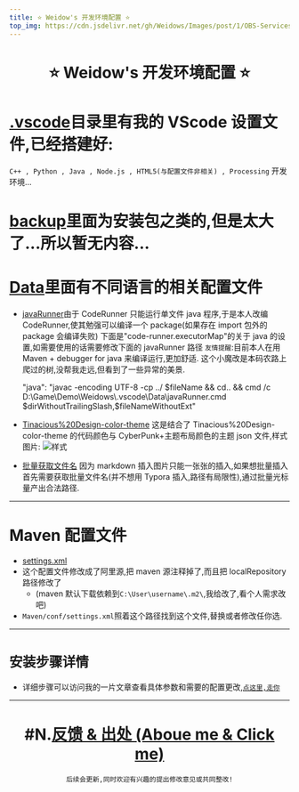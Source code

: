 ```yaml
---
title: ⭐️ Weidow's 开发环境配置 ⭐️
top_img: https://cdn.jsdelivr.net/gh/Weidows/Images/post/1/OBS-Services-Configuration.jpg
---
```


<!--
 * @Author: Weidows
 * @Date: 2020-09-12 19:54:05
 * @LastEditors: Weidows
 * @LastEditTime: 2020-11-18 10:45:55
 * @FilePath: \Weidowsg:\Repo\Programming-Configuration\README.md
-->
<h1 align="center">
 ⭐️ Weidow's 开发环境配置 ⭐️
</h1>

# [.vscode](./.vscode/)目录里有我的 VScode 设置文件,已经搭建好:

`C++ , Python , Java , Node.js , HTML5(与配置文件非相关) , Processing` 开发环境...

# [backup](./backup)里面为安装包之类的,但是太大了...所以暂无内容...

# [Data](./Data)里面有不同语言的相关配置文件

- [javaRunner](./Data/javaRunner.cmd)由于 CodeRunner 只能运行单文件 java 程序,于是本人改编 CodeRunner,使其勉强可以编译一个 package(如果存在 import 包外的 package 会编译失败)
  下面是"code-runner.executorMap"的关于 java 的设置,如需要使用的话需要修改下面的 javaRunner 路径
  `友情提醒`:目前本人在用 Maven + debugger for java 来编译运行,更加舒适.
  这个小魔改是本码农路上爬过的树,没帮我走远,但看到了一些异常的美景.

  "java": "javac -encoding UTF-8 -cp ../ $fileName && cd.. && cmd /c D:\\Game\\Demo\\Weidows\\.vscode\\Data\\javaRunner.cmd $dirWithoutTrailingSlash,\$fileNameWithoutExt"

- [Tinacious%20Design-color-theme](.vscode/Data/Tinacious%20Design-color-theme.json) 这是结合了 Tinacious%20Design-color-theme 的代码颜色与 CyberPunk+主题布局颜色的主题 json 文件,样式图片:
  ![样式](https://cdn.jsdelivr.net/gh/Weidows/Images/post/1/screenshoot.jpeg)

- [批量获取文件名](./Data/批量获取文件名.bat) 因为 markdown 插入图片只能一张张的插入,如果想批量插入首先需要获取批量文件名(并不想用 Typora 插入,路径有局限性),通过批量光标量产出合法路径.

---

# Maven 配置文件

- [settings.xml](./Maven/conf/settings.xml)
- 这个配置文件修改成了阿里源,把 maven 源注释掉了,而且把 localRepository 路径修改了
  - (maven 默认下载依赖到`C:\User\username\.m2\`,我给改了,看个人需求改吧)
- `Maven/conf/settings.xml`照着这个路径找到这个文件,替换或者修改任你选.

---

# `安装步骤详情`

- 详细步骤可以访问我的一片文章查看具体参数和需要的配置更改,[`点这里,走你`](./http://weidows.gitee.io/post/backup/Data/)

---

<center>

# #N.[反馈 & 出处 (Aboue me & Click me)](./https://weidows.gitee.io/tags/about)

    后续会更新,同时欢迎有兴趣的提出修改意见或共同整改!

</center>

